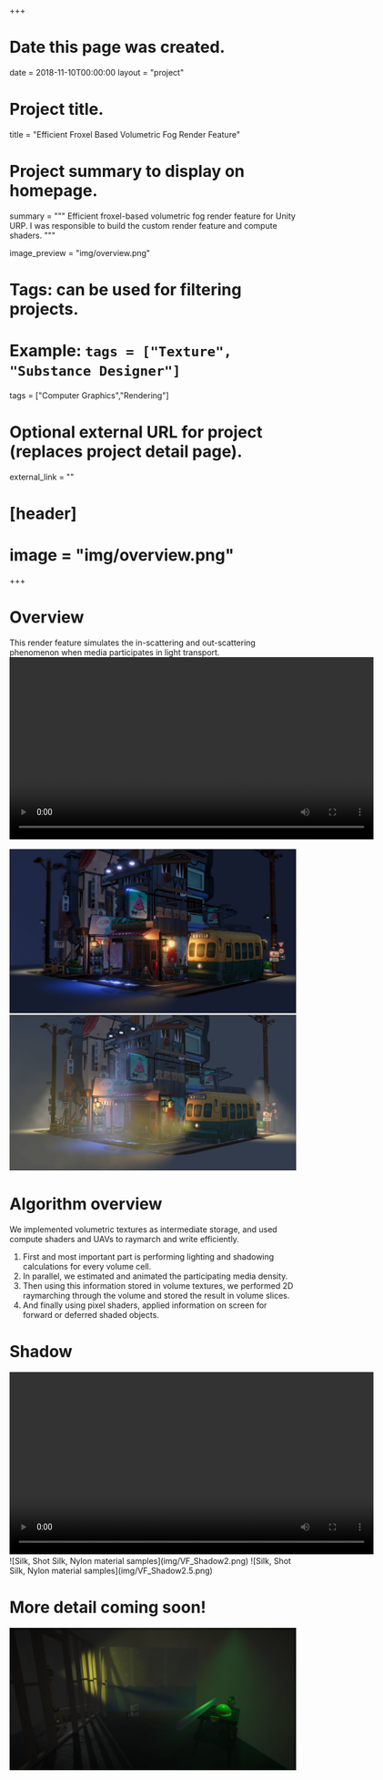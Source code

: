 +++
# Date this page was created.
date = 2018-11-10T00:00:00
layout = "project"

# Project title.
title = "Efficient Froxel Based Volumetric Fog Render Feature"

# Project summary to display on homepage.
summary = """
Efficient froxel-based volumetric fog render feature for Unity URP. I was responsible to build the custom render feature and compute shaders. 
 """
 
image_preview = "img/overview.png"

# Tags: can be used for filtering projects.
# Example: `tags = ["Texture", "Substance Designer"]`
tags = ["Computer Graphics","Rendering"]

# Optional external URL for project (replaces project detail page).
external_link = ""

# [header]
# image = "img/overview.png"

+++

# Overview
This render feature simulates the in-scattering and out-scattering phenomenon when media participates in light transport. 
<video src="./DynamicFog.mp4" controls="controls" width="640" height="320" autoplay="autoplay">
Your browser does not support the video tag.
</video>

![Silk, Shot Silk, Nylon material samples](img/VF4.png)
![Silk, Shot Silk, Nylon material samples](img/VF2.png)


# Algorithm overview

We implemented volumetric textures as intermediate storage, and used compute shaders and UAVs to raymarch and write efficiently. 
1. First and most important part is performing lighting and shadowing calculations for every volume cell. 
2. In parallel, we estimated and animated the participating media density.
3. Then using this information stored in volume textures, we performed 2D raymarching through the volume and stored the result in volume slices.
4. And finally using pixel shaders, applied information on screen for forward or deferred shaded objects.

# Shadow
<video src="./Shadow.mp4" controls="controls" width="640" height="320" autoplay="autoplay">
Your browser does not support the video tag.
</video>
![Silk, Shot Silk, Nylon material samples](img/VF_Shadow2.png)
![Silk, Shot Silk, Nylon material samples](img/VF_Shadow2.5.png)

# More detail coming soon!

![Silk, Shot Silk, Nylon material samples](img/spotlights.png)

